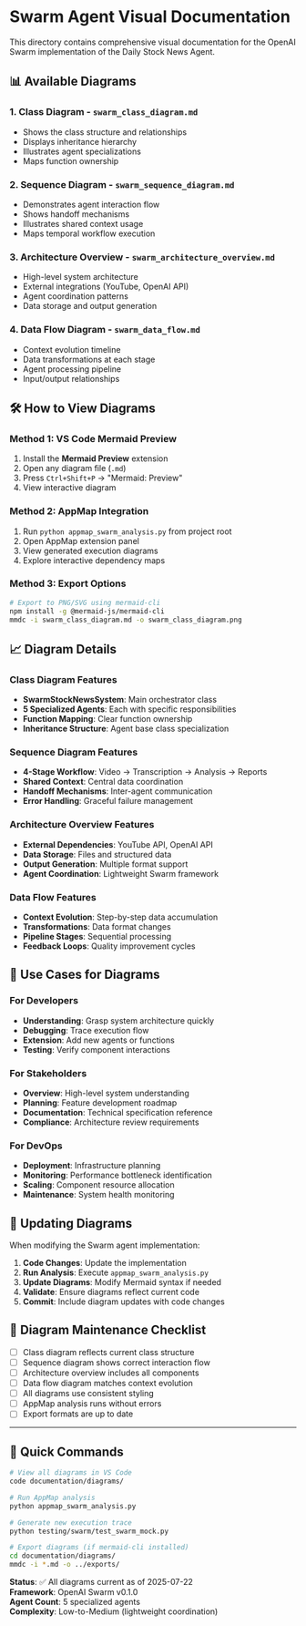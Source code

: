# Swarm Agent Visual Documentation

This directory contains comprehensive visual documentation for the OpenAI Swarm implementation of the Daily Stock News Agent.

## 📊 Available Diagrams

### 1. **Class Diagram** - `swarm_class_diagram.md`
- Shows the class structure and relationships
- Displays inheritance hierarchy
- Illustrates agent specializations
- Maps function ownership

### 2. **Sequence Diagram** - `swarm_sequence_diagram.md`  
- Demonstrates agent interaction flow
- Shows handoff mechanisms
- Illustrates shared context usage
- Maps temporal workflow execution

### 3. **Architecture Overview** - `swarm_architecture_overview.md`
- High-level system architecture
- External integrations (YouTube, OpenAI API)
- Agent coordination patterns
- Data storage and output generation

### 4. **Data Flow Diagram** - `swarm_data_flow.md`
- Context evolution timeline
- Data transformations at each stage
- Agent processing pipeline
- Input/output relationships

## 🛠️ How to View Diagrams

### Method 1: VS Code Mermaid Preview
1. Install the **Mermaid Preview** extension
2. Open any diagram file (`.md`)
3. Press `Ctrl+Shift+P` → "Mermaid: Preview"
4. View interactive diagram

### Method 2: AppMap Integration
1. Run `python appmap_swarm_analysis.py` from project root
2. Open AppMap extension panel
3. View generated execution diagrams
4. Explore interactive dependency maps

### Method 3: Export Options
```bash
# Export to PNG/SVG using mermaid-cli
npm install -g @mermaid-js/mermaid-cli
mmdc -i swarm_class_diagram.md -o swarm_class_diagram.png
```

## 📈 Diagram Details

### Class Diagram Features
- **SwarmStockNewsSystem**: Main orchestrator class
- **5 Specialized Agents**: Each with specific responsibilities
- **Function Mapping**: Clear function ownership
- **Inheritance Structure**: Agent base class specialization

### Sequence Diagram Features
- **4-Stage Workflow**: Video → Transcription → Analysis → Reports
- **Shared Context**: Central data coordination
- **Handoff Mechanisms**: Inter-agent communication
- **Error Handling**: Graceful failure management

### Architecture Overview Features
- **External Dependencies**: YouTube API, OpenAI API
- **Data Storage**: Files and structured data
- **Output Generation**: Multiple format support
- **Agent Coordination**: Lightweight Swarm framework

### Data Flow Features
- **Context Evolution**: Step-by-step data accumulation
- **Transformations**: Data format changes
- **Pipeline Stages**: Sequential processing
- **Feedback Loops**: Quality improvement cycles

## 🎯 Use Cases for Diagrams

### For Developers
- **Understanding**: Grasp system architecture quickly
- **Debugging**: Trace execution flow
- **Extension**: Add new agents or functions
- **Testing**: Verify component interactions

### For Stakeholders  
- **Overview**: High-level system understanding
- **Planning**: Feature development roadmap
- **Documentation**: Technical specification reference
- **Compliance**: Architecture review requirements

### For DevOps
- **Deployment**: Infrastructure planning
- **Monitoring**: Performance bottleneck identification
- **Scaling**: Component resource allocation
- **Maintenance**: System health monitoring

## 🔄 Updating Diagrams

When modifying the Swarm agent implementation:

1. **Code Changes**: Update the implementation
2. **Run Analysis**: Execute `appmap_swarm_analysis.py`
3. **Update Diagrams**: Modify Mermaid syntax if needed
4. **Validate**: Ensure diagrams reflect current code
5. **Commit**: Include diagram updates with code changes

## 📝 Diagram Maintenance Checklist

- [ ] Class diagram reflects current class structure
- [ ] Sequence diagram shows correct interaction flow
- [ ] Architecture overview includes all components
- [ ] Data flow diagram matches context evolution
- [ ] All diagrams use consistent styling
- [ ] AppMap analysis runs without errors
- [ ] Export formats are up to date

---

## 🚀 Quick Commands

```bash
# View all diagrams in VS Code
code documentation/diagrams/

# Run AppMap analysis
python appmap_swarm_analysis.py

# Generate new execution trace
python testing/swarm/test_swarm_mock.py

# Export diagrams (if mermaid-cli installed)
cd documentation/diagrams/
mmdc -i *.md -o ../exports/
```

**Status**: ✅ All diagrams current as of 2025-07-22  
**Framework**: OpenAI Swarm v0.1.0  
**Agent Count**: 5 specialized agents  
**Complexity**: Low-to-Medium (lightweight coordination)
